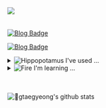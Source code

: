 <div align="left"> 

<img src="스크린샷 2023-11-12 오후 10.17.56.png">

<br/>
<br/>

[![Blog Badge](https://img.shields.io/badge/blog-black?style=for-the-badge&logo=tistory&logoColor=ffffff)](https://taeging.tistory.com/)

[![Blog Badge](https://img.shields.io/badge/notion-black?style=for-the-badge&logo=notion&logoColor=ffffff)](https://www.notion.so/eed3880d72ea49a1a1060295b721f627?v=b86e8f658e3344a187711767179b30d2)

<details><summary><img src="https://raw.githubusercontent.com/Tarikul-Islam-Anik/Animated-Fluent-Emojis/master/Emojis/Animals/Hippopotamus.png" alt="Hippopotamus" width="25" height="25" />  I've used ... </summary><br><img src="https://img.shields.io/badge/JAVA-007396?style=for-the-badge&logo=Java&logoColor=white"><img src="https://img.shields.io/badge/Spring-6DB33F?style=for-the-badge&logo=Spring&logoColor=white"><img src="https://img.shields.io/badge/github-181717?style=for-the-badge&logo=github&logoColor=white"></details>

<details><summary><img src="https://raw.githubusercontent.com/Tarikul-Islam-Anik/Animated-Fluent-Emojis/master/Emojis/Travel%20and%20places/Fire.png" alt="Fire" width="25" height="25" />  I'm learning ... </summary><br><img src="https://img.shields.io/badge/MySQL-4479A1?style=for-the-badge&logo=MySQL&logoColor=white"><img src="https://img.shields.io/badge/aws-232F3E?style=for-the-badge&logo=Amazon aws&logoColor=white"></details>
   
   <br/>
   <br/>

![gtaegyeong's github stats](https://github-readme-stats.vercel.app/api?username=gtaegyeong&show_icons=true&theme=graywhite)

</div>
